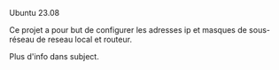 Ubuntu 23.08

Ce projet a pour but de configurer les adresses ip et masques de sous-réseau de reseau local et routeur.

Plus d'info dans subject.
